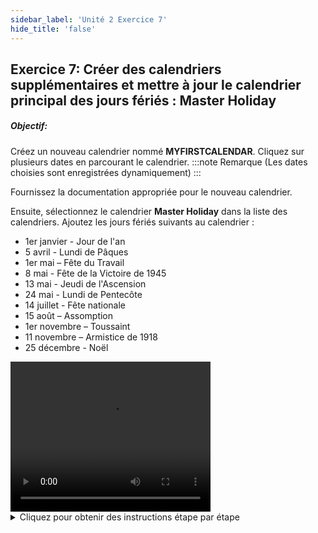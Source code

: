 ```yaml
---
sidebar_label: 'Unité 2 Exercice 7'
hide_title: 'false'
---
```


## Exercice 7: Créer des calendriers supplémentaires et mettre à jour le calendrier principal des jours fériés : Master Holiday

##### Objectif:

Créez un nouveau calendrier nommé **MYFIRSTCALENDAR**. Cliquez sur plusieurs dates en parcourant le calendrier. 
:::note Remarque
(Les dates choisies sont enregistrées dynamiquement)
:::

Fournissez la documentation appropriée pour le nouveau calendrier.

Ensuite, sélectionnez le calendrier **Master Holiday** dans la liste des calendriers. Ajoutez les jours fériés suivants au calendrier :

* 1er janvier - Jour de l'an
* 5 avril - Lundi de Pâques
* 1er mai – Fête du Travail
* 8 mai - Fête de la Victoire de 1945
* 13 mai - Jeudi de l'Ascension
* 24 mai - Lundi de Pentecôte
* 14 juillet - Fête nationale
* 15 août – Assomption
* 1er novembre – Toussaint
* 11 novembre – Armistice de 1918
* 25 décembre - Noël


<div>
<video width="320" height="240" controls>
  <source src="videobasic/U2E7.mp4" type="video/mp4"></source>
Your browser does not support the video tag.
</video>
</div>

<details>

<summary>Cliquez pour obtenir des instructions étape par étape</summary>

1. Cliquez sur **Calendriers** dans le panneau de navigation.
2. Cliquez sur le bouton **Ajouter**.
3. Tapez ```MyFirstCalendar``` dans le champ Nom.
4. Entrez ```Ceci est un calendrier de test``` dans l’espace Documentation. 
5. Cliquez sur le bouton **Sauvegarder**.
6. Cliquez sur **plusieurs dates** dans le calendrier.
:::note Remarque
Les dates sont enregistrées dynamiquement
:::
7. Cliquez sur la **flèche droite** à côté du mois juste au-dessus du calendrier pour passer aux mois suivants.
8. Cliquez sur la **flèche vers le haut** à côté de l'année juste au-dessus du calendrier pour passer à l'année suivante.
9. Sélectionnez **Master Holiday** dans la liste des calendriers.
10. Cliquez sur les **dates suivantes** dans le calendrier pour configurer les jours fériés de l'année en cours, puis fermez l'onglet Calendriers :

* 1er janvier - Jour de l'an
* 5 avril - Lundi de Pâques
* 1er mai – Fête du Travail
* 8 mai - Fête de la Victoire de 1945
* 13 mai - Jeudi de l'Ascension
* 24 mai - Lundi de Pentecôte
* 14 juillet - Fête nationale
* 15 août – Assomption
* 1er novembre – Toussaint
* 11 novembre – Armistice de 1918
* 25 décembre - Noël

</details>
